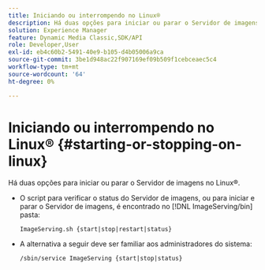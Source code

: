 ```yaml
---
title: Iniciando ou interrompendo no Linux®
description: Há duas opções para iniciar ou parar o Servidor de imagens no Linux®.
solution: Experience Manager
feature: Dynamic Media Classic,SDK/API
role: Developer,User
exl-id: eb4c60b2-5491-40e9-b105-d4b05006a9ca
source-git-commit: 3be1d948ac22f907169ef09b509f1cebceaec5c4
workflow-type: tm+mt
source-wordcount: '64'
ht-degree: 0%

---
```


# Iniciando ou interrompendo no Linux® {#starting-or-stopping-on-linux}

Há duas opções para iniciar ou parar o Servidor de imagens no Linux®.

* O script para verificar o status do Servidor de imagens, ou para iniciar e parar o Servidor de imagens, é encontrado no [!DNL ImageServing/bin] pasta:

   `ImageServing.sh {start|stop|restart|status}`
* A alternativa a seguir deve ser familiar aos administradores do sistema:

   `/sbin/service ImageServing {start|stop|status}`
